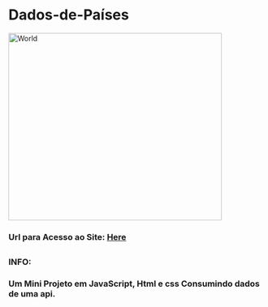 # Dados-de-Países

<img src="https://www.suno.com.br/wp-content/uploads/2021/02/principais-bolsas-de-valores-do-mundo-scaled.jpg" alt="World" width="420px" height="370px">

### Url para Acesso ao Site: <a href='https://cristiancaetano29.github.io/Dados-de-Paises/' target="_blank">Here</a>

##
### INFO:

### Um Mini Projeto em JavaScript, Html e css Consumindo dados de uma api.

